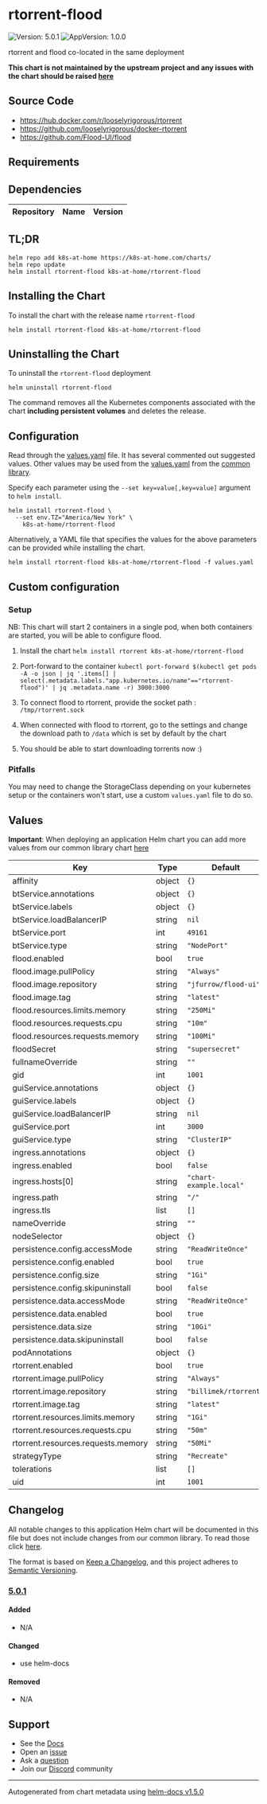 # rtorrent-flood

![Version: 5.0.1](https://img.shields.io/badge/Version-5.0.1-informational?style=flat-square) ![AppVersion: 1.0.0](https://img.shields.io/badge/AppVersion-1.0.0-informational?style=flat-square)

rtorrent and flood co-located in the same deployment

**This chart is not maintained by the upstream project and any issues with the chart should be raised [here](https://github.com/k8s-at-home/charts/issues/new/choose)**

## Source Code

* <https://hub.docker.com/r/looselyrigorous/rtorrent>
* <https://github.com/looselyrigorous/docker-rtorrent>
* <https://github.com/Flood-UI/flood>

## Requirements

## Dependencies

| Repository | Name | Version |
|------------|------|---------|

## TL;DR

```console
helm repo add k8s-at-home https://k8s-at-home.com/charts/
helm repo update
helm install rtorrent-flood k8s-at-home/rtorrent-flood
```

## Installing the Chart

To install the chart with the release name `rtorrent-flood`

```console
helm install rtorrent-flood k8s-at-home/rtorrent-flood
```

## Uninstalling the Chart

To uninstall the `rtorrent-flood` deployment

```console
helm uninstall rtorrent-flood
```

The command removes all the Kubernetes components associated with the chart **including persistent volumes** and deletes the release.

## Configuration

Read through the [values.yaml](./values.yaml) file. It has several commented out suggested values.
Other values may be used from the [values.yaml](../common/values.yaml) from the [common library](../common).

Specify each parameter using the `--set key=value[,key=value]` argument to `helm install`.

```console
helm install rtorrent-flood \
  --set env.TZ="America/New York" \
    k8s-at-home/rtorrent-flood
```

Alternatively, a YAML file that specifies the values for the above parameters can be provided while installing the chart.

```console
helm install rtorrent-flood k8s-at-home/rtorrent-flood -f values.yaml
```

## Custom configuration

### Setup

NB: This chart will start 2 containers in a single pod, when both containers are started, you will be able to configure flood.

1. Install the chart `helm install rtorrent k8s-at-home/rtorrent-flood`

2. Port-forward to the container `kubectl port-forward $(kubectl get pods -A -o json | jq '.items[] | select(.metadata.labels."app.kubernetes.io/name"=="rtorrent-flood")' | jq .metadata.name -r) 3000:3000`

3. To connect flood to rtorrent, provide the socket path : `/tmp/rtorrent.sock`

4. When connected with flood to rtorrent, go to the settings and change the download path to `/data` which is set by default by the chart

5. You should be able to start downloading torrents now :)

### Pitfalls

You may need to change the StorageClass depending on your kubernetes setup or the containers won't start, use a custom `values.yaml` file to do so.

## Values

**Important**: When deploying an application Helm chart you can add more values from our common library chart [here](https://github.com/k8s-at-home/charts/tree/master/charts/common/)

| Key | Type | Default | Description |
|-----|------|---------|-------------|
| affinity | object | `{}` |  |
| btService.annotations | object | `{}` |  |
| btService.labels | object | `{}` |  |
| btService.loadBalancerIP | string | `nil` |  |
| btService.port | int | `49161` |  |
| btService.type | string | `"NodePort"` |  |
| flood.enabled | bool | `true` |  |
| flood.image.pullPolicy | string | `"Always"` |  |
| flood.image.repository | string | `"jfurrow/flood-ui"` |  |
| flood.image.tag | string | `"latest"` |  |
| flood.resources.limits.memory | string | `"250Mi"` |  |
| flood.resources.requests.cpu | string | `"10m"` |  |
| flood.resources.requests.memory | string | `"100Mi"` |  |
| floodSecret | string | `"supersecret"` |  |
| fullnameOverride | string | `""` |  |
| gid | int | `1001` |  |
| guiService.annotations | object | `{}` |  |
| guiService.labels | object | `{}` |  |
| guiService.loadBalancerIP | string | `nil` |  |
| guiService.port | int | `3000` |  |
| guiService.type | string | `"ClusterIP"` |  |
| ingress.annotations | object | `{}` |  |
| ingress.enabled | bool | `false` |  |
| ingress.hosts[0] | string | `"chart-example.local"` |  |
| ingress.path | string | `"/"` |  |
| ingress.tls | list | `[]` |  |
| nameOverride | string | `""` |  |
| nodeSelector | object | `{}` |  |
| persistence.config.accessMode | string | `"ReadWriteOnce"` |  |
| persistence.config.enabled | bool | `true` |  |
| persistence.config.size | string | `"1Gi"` |  |
| persistence.config.skipuninstall | bool | `false` |  |
| persistence.data.accessMode | string | `"ReadWriteOnce"` |  |
| persistence.data.enabled | bool | `true` |  |
| persistence.data.size | string | `"10Gi"` |  |
| persistence.data.skipuninstall | bool | `false` |  |
| podAnnotations | object | `{}` |  |
| rtorrent.enabled | bool | `true` |  |
| rtorrent.image.pullPolicy | string | `"Always"` |  |
| rtorrent.image.repository | string | `"billimek/rtorrent"` |  |
| rtorrent.image.tag | string | `"latest"` |  |
| rtorrent.resources.limits.memory | string | `"1Gi"` |  |
| rtorrent.resources.requests.cpu | string | `"50m"` |  |
| rtorrent.resources.requests.memory | string | `"50Mi"` |  |
| strategyType | string | `"Recreate"` |  |
| tolerations | list | `[]` |  |
| uid | int | `1001` |  |

## Changelog

All notable changes to this application Helm chart will be documented in this file but does not include changes from our common library. To read those click [here](https://github.com/k8s-at-home/charts/tree/master/charts/common/README.md#Changelog).

The format is based on [Keep a Changelog](https://keepachangelog.com/en/1.0.0/), and this project adheres to [Semantic Versioning](https://semver.org/spec/v2.0.0.html).

### [5.0.1]

#### Added

- N/A

#### Changed

- use helm-docs

#### Removed

- N/A

[5.0.1]: #5.0.1

## Support

- See the [Docs](https://docs.k8s-at-home.com/our-helm-charts/getting-started/)
- Open an [issue](https://github.com/k8s-at-home/charts/issues/new/choose)
- Ask a [question](https://github.com/k8s-at-home/organization/discussions)
- Join our [Discord](https://discord.gg/sTMX7Vh) community

----------------------------------------------
Autogenerated from chart metadata using [helm-docs v1.5.0](https://github.com/norwoodj/helm-docs/releases/v1.5.0)